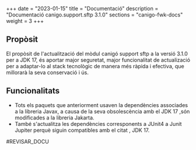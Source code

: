 +++
date        = "2023-01-15"
title       = "Documentació"
description = "Documentació canigo.support.sftp 3.1.0"
sections    = "canigo-fwk-docs"
weight      = 3
+++

## Propòsit
El propòsit de l'actualització del mòdul canigó support sftp a la versió 3.1.0 per a JDK 17,
és aportar major seguretat, major funcionalitat de actualizació
per a adaptar-lo al stack tecnològic de manera més ràpida i efectiva,
que millorarà la seva conservació i ús.


## Funcionalitats
- Tots els paquets que anteriorment usaven la dependències associades a la libreria Javax, a causa de la seva obsolescència
  amb el JDK 17 ,són modificades a la libreria Jakarta.
- També s'actualitza les dependències corresponents a JUnit4 a Junit Jupiter perquè siguin compatibles amb el citat , JDK 17.



#REVISAR_DOCU 